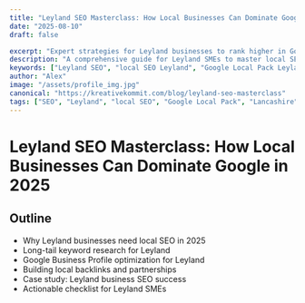 ```yaml
---
title: "Leyland SEO Masterclass: How Local Businesses Can Dominate Google in 2025"
date: "2025-08-10"
draft: false

excerpt: "Expert strategies for Leyland businesses to rank higher in Google using local SEO and long-tail keywords."
description: "A comprehensive guide for Leyland SMEs to master local SEO, Google Local Pack, and long-tail keyword targeting in 2025."
keywords: ["Leyland SEO", "local SEO Leyland", "Google Local Pack Leyland", "Leyland business SEO", "2025 SEO"]
author: "Alex"
image: "/assets/profile_img.jpg"
canonical: "https://kreativekommit.com/blog/leyland-seo-masterclass"
tags: ["SEO", "Leyland", "local SEO", "Google Local Pack", "Lancashire"]
---
```


# Leyland SEO Masterclass: How Local Businesses Can Dominate Google in 2025

## Outline
- Why Leyland businesses need local SEO in 2025
- Long-tail keyword research for Leyland
- Google Business Profile optimization for Leyland
- Building local backlinks and partnerships
- Case study: Leyland business SEO success
- Actionable checklist for Leyland SMEs
